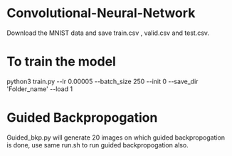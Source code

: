 # Convolutional-Neural-Network
Download the MNIST data and save train.csv , valid.csv and test.csv.
# To train the model
python3 train.py --lr 0.00005 --batch_size 250 --init 0 --save_dir 'Folder_name' --load 1
# Guided Backpropogation
Guided_bkp.py will generate 20 images on which guided backpropogation is done, use same run.sh to run guided backpropogation also.
